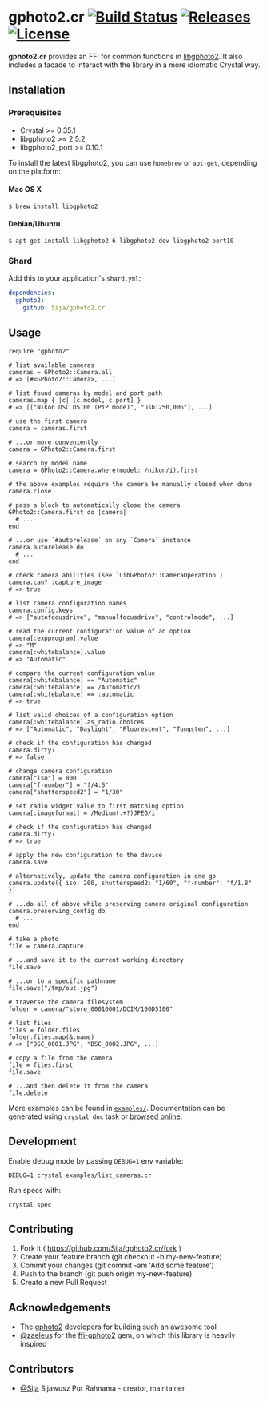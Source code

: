 # gphoto2.cr [![Build Status](https://travis-ci.com/Sija/gphoto2.cr.svg?branch=master)](https://travis-ci.com/Sija/gphoto2.cr) [![Releases](https://img.shields.io/github/release/Sija/gphoto2.cr.svg)](https://github.com/Sija/gphoto2.cr/releases) [![License](https://img.shields.io/github/license/Sija/gphoto2.cr.svg)](https://github.com/Sija/gphoto2.cr/blob/master/LICENSE)

**gphoto2.cr** provides an FFI for common functions in [libgphoto2][gphoto].
It also includes a facade to interact with the library in a more idiomatic Crystal way.

## Installation

### Prerequisites

  * Crystal >= 0.35.1
  * libgphoto2 >= 2.5.2
  * libgphoto2_port >= 0.10.1

To install the latest libgphoto2, you can use `homebrew` or `apt-get`, depending on the platform:

#### Mac OS X

```
$ brew install libgphoto2
```

#### Debian/Ubuntu

```
$ apt-get install libgphoto2-6 libgphoto2-dev libgphoto2-port10
```

### Shard

Add this to your application's `shard.yml`:

```yaml
dependencies:
  gphoto2:
    github: Sija/gphoto2.cr
```

## Usage

```crystal
require "gphoto2"

# list available cameras
cameras = GPhoto2::Camera.all
# => [#<GPhoto2::Camera>, ...]

# list found cameras by model and port path
cameras.map { |c| [c.model, c.port] }
# => [["Nikon DSC D5100 (PTP mode)", "usb:250,006"], ...]

# use the first camera
camera = cameras.first

# ...or more conveniently
camera = GPhoto2::Camera.first

# search by model name
camera = GPhoto2::Camera.where(model: /nikon/i).first

# the above examples require the camera be manually closed when done
camera.close

# pass a block to automatically close the camera
GPhoto2::Camera.first do |camera|
  # ...
end

# ...or use `#autorelease` on any `Camera` instance
camera.autorelease do
  # ...
end

# check camera abilities (see `LibGPhoto2::CameraOperation`)
camera.can? :capture_image
# => true

# list camera configuration names
camera.config.keys
# => ["autofocusdrive", "manualfocusdrive", "controlmode", ...]

# read the current configuration value of an option
camera[:expprogram].value
# => "M"
camera[:whitebalance].value
# => "Automatic"

# compare the current configuration value
camera[:whitebalance] == "Automatic"
camera[:whitebalance] == /Automatic/i
camera[:whitebalance] == :automatic
# => true

# list valid choices of a configuration option
camera[:whitebalance].as_radio.choices
# => ["Automatic", "Daylight", "Fluorescent", "Tungsten", ...]

# check if the configuration has changed
camera.dirty?
# => false

# change camera configuration
camera["iso"] = 800
camera["f-number"] = "f/4.5"
camera["shutterspeed2"] = "1/30"

# set radio widget value to first matching option
camera[:imageformat] = /Medium(.+?)JPEG/i

# check if the configuration has changed
camera.dirty?
# => true

# apply the new configuration to the device
camera.save

# alternatively, update the camera configuration in one go
camera.update({ iso: 200, shutterspeed2: "1/60", "f-number": "f/1.8" })

# ...do all of above while preserving camera original configuration
camera.preserving_config do
  # ...
end

# take a photo
file = camera.capture

# ...and save it to the current working directory
file.save

# ...or to a specific pathname
file.save("/tmp/out.jpg")

# traverse the camera filesystem
folder = camera/"store_00010001/DCIM/100D5100"

# list files
files = folder.files
folder.files.map(&.name)
# => ["DSC_0001.JPG", "DSC_0002.JPG", ...]

# copy a file from the camera
file = files.first
file.save

# ...and then delete it from the camera
file.delete
```

More examples can be found in [`examples/`][examples]. Documentation can be generated using `crystal doc` task or [browsed online][docs].

[gphoto]: http://www.gphoto.org/
[examples]: https://github.com/Sija/gphoto2.cr/tree/master/examples
[docs]: https://sija.github.io/gphoto2.cr

## Development

Enable debug mode by passing `DEBUG=1` env variable:
```
DEBUG=1 crystal examples/list_cameras.cr
```

Run specs with:
```
crystal spec
```

## Contributing

1. Fork it ( https://github.com/Sija/gphoto2.cr/fork )
2. Create your feature branch (git checkout -b my-new-feature)
3. Commit your changes (git commit -am 'Add some feature')
4. Push to the branch (git push origin my-new-feature)
5. Create a new Pull Request

## Acknowledgements

- The [gphoto2][gphoto] developers for building such an awesome tool
- [@zaeleus](https://github.com/zaeleus) for the [ffi-gphoto2](https://github.com/zaeleus/ffi-gphoto2) gem, on which this library is heavily inspired

## Contributors

- [@Sija](https://github.com/Sija) Sijawusz Pur Rahnama - creator, maintainer
